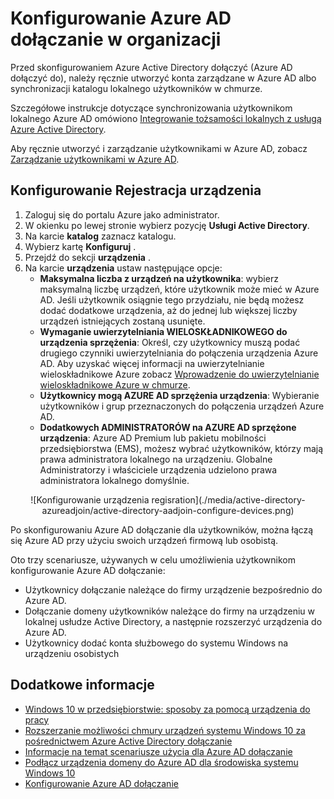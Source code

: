 <properties
    pageTitle="Konfigurowanie Azure AD dołączanie dla użytkowników | Microsoft Azure"
    description="W tym artykule wyjaśniono, jak Administratorzy mogą skonfigurować Azure AD dołączanie do katalogu lokalnego i rejestracji urządzenia."
    services="active-directory"
    documentationCenter=""
    authors="femila"
    manager="swadhwa"
    editor=""
    tags="azure-classic-portal"/>

<tags
    ms.service="active-directory"
    ms.workload="identity"
    ms.tgt_pltfrm="na"
    ms.devlang="na"
    ms.topic="get-started-article"
    ms.date="09/27/2016"
    ms.author="femila"/>

# <a name="setting-up-azure-ad-join-in-your-organization"></a>Konfigurowanie Azure AD dołączanie w organizacji

Przed skonfigurowaniem Azure Active Directory dołączyć (Azure AD dołączyć do), należy ręcznie utworzyć konta zarządzane w Azure AD albo synchronizacji katalogu lokalnego użytkowników w chmurze.

Szczegółowe instrukcje dotyczące synchronizowania użytkownikom lokalnego Azure AD omówiono [Integrowanie tożsamości lokalnych z usługą Azure Active Directory](active-directory-aadconnect.md).


Aby ręcznie utworzyć i zarządzanie użytkownikami w Azure AD, zobacz [Zarządzanie użytkownikami w Azure AD](https://msdn.microsoft.com/library/azure/hh967609.aspx).

## <a name="set-up-device-registration"></a>Konfigurowanie Rejestracja urządzenia
1. Zaloguj się do portalu Azure jako administrator.
2. W okienku po lewej stronie wybierz pozycję **Usługi Active Directory**.
3. Na karcie **katalog** zaznacz katalogu.
4. Wybierz kartę **Konfiguruj** .
5. Przejdź do sekcji **urządzenia** .
6. Na karcie **urządzenia** ustaw następujące opcje:  
   * **Maksymalna liczba z urządzeń na użytkownika**: wybierz maksymalną liczbę urządzeń, które użytkownik może mieć w Azure AD.  Jeśli użytkownik osiągnie tego przydziału, nie będą możesz dodać dodatkowe urządzenia, aż do jednej lub większej liczby urządzeń istniejących zostaną usunięte.
   * **Wymaganie uwierzytelniania WIELOSKŁADNIKOWEGO do urządzenia sprzężenia**: Określ, czy użytkownicy muszą podać drugiego czynniki uwierzytelniania do połączenia urządzenia Azure AD. Aby uzyskać więcej informacji na uwierzytelnianie wieloskładnikowe Azure zobacz [Wprowadzenie do uwierzytelnianie wieloskładnikowe Azure w chmurze](..\multi-factor-authentication\multi-factor-authentication-get-started-cloud.md).
   * **Użytkownicy mogą AZURE AD sprzężenia urządzenia**: Wybieranie użytkowników i grup przeznaczonych do połączenia urządzeń Azure AD.
   * **Dodatkowych ADMINISTRATORÓW na AZURE AD sprzężone urządzenia**: Azure AD Premium lub pakietu mobilności przedsiębiorstwa (EMS), możesz wybrać użytkowników, którzy mają prawa administratora lokalnego na urządzeniu. Globalne Administratorzy i właściciele urządzenia udzielono prawa administratora lokalnego domyślnie.

<center>![Konfigurowanie urządzenia regisration](./media/active-directory-azureadjoin/active-directory-aadjoin-configure-devices.png)</center>

Po skonfigurowaniu Azure AD dołączanie dla użytkowników, można łączą się Azure AD przy użyciu swoich urządzeń firmową lub osobistą.

Oto trzy scenariusze, używanych w celu umożliwienia użytkownikom konfigurowanie Azure AD dołączanie:

- Użytkownicy dołączanie należące do firmy urządzenie bezpośrednio do Azure AD.
- Dołączanie domeny użytkowników należące do firmy na urządzeniu w lokalnej usłudze Active Directory, a następnie rozszerzyć urządzenia do Azure AD.
- Użytkownicy dodać konta służbowego do systemu Windows na urządzeniu osobistych

## <a name="additional-information"></a>Dodatkowe informacje
* [Windows 10 w przedsiębiorstwie: sposoby za pomocą urządzenia do pracy](active-directory-azureadjoin-windows10-devices-overview.md)
* [Rozszerzanie możliwości chmury urządzeń systemu Windows 10 za pośrednictwem Azure Active Directory dołączanie](active-directory-azureadjoin-user-upgrade.md)
* [Informacje na temat scenariusze użycia dla Azure AD dołączanie](active-directory-azureadjoin-deployment-aadjoindirect.md)
* [Podłącz urządzenia domeny do Azure AD dla środowiska systemu Windows 10](active-directory-azureadjoin-devices-group-policy.md)
* [Konfigurowanie Azure AD dołączanie](active-directory-azureadjoin-setup.md)
